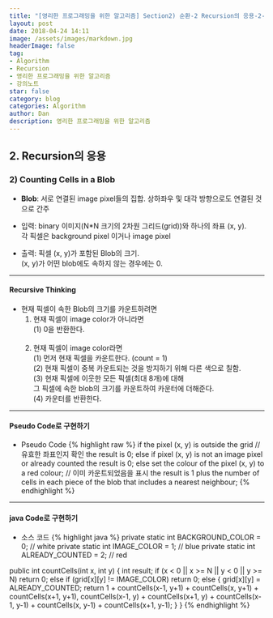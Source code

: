 ```yaml
---
title: "[영리한 프로그래밍을 위한 알고리즘] Section2) 순환-2 Recursion의 응용-2-2"
layout: post
date: 2018-04-24 14:11
image: /assets/images/markdown.jpg
headerImage: false
tag:
- Algorithm
- Recursion
- 영리한 프로그래밍을 위한 알고리즘
- 강의노트
star: false
category: blog
categories: Algorithm
author: Dan
description: 영리한 프로그래밍을 위한 알고리즘
---
```


## 2. Recursion의 응용

### 2) Counting Cells in a Blob

* **Blob**: 서로 연결된 image pixel들의 집합. 상하좌우 및 대각 방향으로도 연결된 것으로 간주

* 입력: binary 이미지(N*N 크기의 2차원 그리드(grid))와 하나의 좌표 (x, y).
           <br>각 픽셀은 background pixel 이거나 image pixel
* 출력: 픽셀 (x, y)가 포함된 Blob의 크기.
            <br>(x, y)가 어떤 blob에도 속하지 않는 경우에는 0.

---
#### Recursive Thinking

* 현재 픽셀이 속한 Blob의 크기를 카운트하려면<br>
  1) 현재 픽셀이 image color가 아니라면<br>
      (1) 0을 반환한다.<br><br>
  2) 현재 픽셀이 image color라면<br>
      (1) 먼저 현재 픽셀을 카운트한다. (count = 1)<br>
      (2) 현재 픽셀이 중복 카운트되는 것을 방지하기 위해 다른 색으로 칠함.<br>
      (3) 현재 픽셀에 이웃한 모든 픽셀(최대 8개)에 대해<br>
           그 픽셀에 속한 blob의 크기를 카운트하여 카운터에 더해준다.<br>
      (4) 카운터를 반환한다.

---
#### Pseudo Code로 구현하기

* Pseudo Code
{% highlight raw %}
if the pixel (x, y) is outside the grid // 유효한 좌표인지 확인
  the result is 0;
else if pixel (x, y) is not an image pixel or already counted
  the result is 0;
else
  set the colour of the pixel (x, y) to a red colour; // 이미 카운트되었음을 표시
  the result is 1 plus the number of cells in each piece of the blob that includes a nearest neighbour;
{% endhighlight %}

---
#### java Code로 구현하기

* 소스 코드
{% highlight java %}
private static int BACKGROUND_COLOR = 0;  // white
private static int IMAGE_COLOR = 1;                // blue
private static int ALREADY_COUNTED = 2;    // red

public int countCells(int x, int y)
{
  int result;
  if (x < 0 || x >= N || y < 0 || y >= N)
    return 0;
  else if (grid[x][y] != IMAGE_COLOR)
    return 0;
  else
  {
    grid[x][y] = ALREADY_COUNTED;
    return 1 + countCells(x-1, y+1) + countCells(x, y+1) +
                countCells(x+1, y+1), countCells(x-1, y) +
                countCells(x+1, y) + countCells(x-1, y-1) +
                countCells(x, y-1) + countCells(x+1, y-1);
  }
}
{% endhighlight %}
